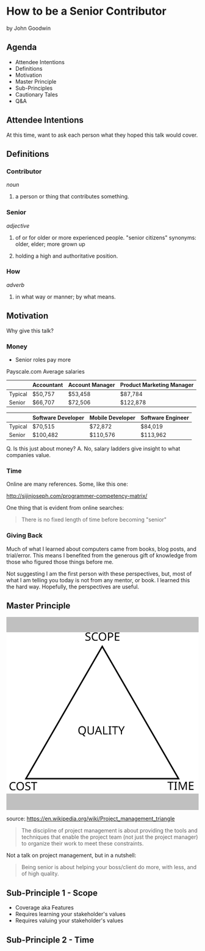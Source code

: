 # How to be a Senior Contributor

by John Goodwin

## Agenda

- Attendee Intentions
- Definitions
- Motivation
- Master Principle
- Sub-Principles
- Cautionary Tales
- Q&A

## Attendee Intentions

At this time, want to ask each person what they hoped this talk would cover.

## Definitions

### Contributor

_noun_

1. a person or thing that contributes something.

### Senior

_adjective_

1. of or for older or more experienced people.
"senior citizens"
synonyms: older, elder; more grown up

2. holding a high and authoritative position.

### How

_adverb_

1. in what way or manner; by what means.

## Motivation

Why give this talk?

### Money

- Senior roles pay more

Payscale.com Average salaries

|         | Accountant | Account Manager  | Product Marketing Manager |
| --------| ---------- | ---------------- | ------------------------- |
| Typical |    $50,757 |          $53,458 |                   $87,784 |
| Senior  |    $66,707 |          $72,506 |                  $122,878 |

|         | Software Developer | Mobile Developer | Software Engineer |
| --------| ------------------ | ---------------- | ----------------- |
| Typical |            $70,515 |          $72,872 |           $84,019 |
| Senior  |           $100,482 |         $110,576 |          $113,962 |

Q. Is this just about money?
A. No, salary ladders give insight to what companies value.

### Time

Online are many references. Some, like this one:

<http://sijinjoseph.com/programmer-competency-matrix/>

One thing that is evident from online searches:

> There is no fixed length of time before becoming "senior"

### Giving Back

Much of what I learned about computers came from books, blog posts, and trial/error. This means I benefited from the generous gift of knowledge from those who figured those things before me.

Not suggesting I am the first person with these perspectives, but, most of what I am telling you today is not from any mentor, or book. I learned this the hard way. Hopefully, the perspectives are useful.

## Master Principle

<div style="background-color:silver; text-align:center; vertical-align: middle; padding:40px 0;">
  <img src="images/Project-triangle-en.svg" />
</div>

source: <https://en.wikipedia.org/wiki/Project_management_triangle>

> The discipline of project management is about providing the tools and techniques that enable the project team (not just the project manager) to organize their work to meet these constraints.

Not a talk on project management, but in a nutshell:

> Being senior is about helping your boss/client do more, with less, and of high quality.

## Sub-Principle 1 - Scope

- Coverage aka Features
- Requires learning your stakeholder's values
- Requires valuing your stakeholder's values

## Sub-Principle 2 - Time